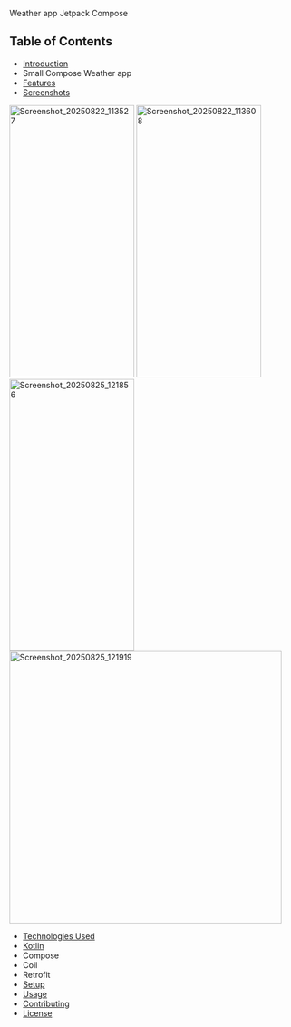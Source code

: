 Weather app Jetpack Compose

## Table of Contents
- [Introduction](#introduction)
- Small Compose Weather app 
- [Features](#features)
- [Screenshots](#screenshots)


<img width="220" height="480" alt="Screenshot_20250822_113527" src="https://github.com/user-attachments/assets/81b2e1f3-9b14-45d9-8253-186945a3ab48" />

<img width="220" height="480" alt="Screenshot_20250822_113608" src="https://github.com/user-attachments/assets/e1f27127-c60b-4689-a96e-adddc73e2281" />

<img width="220" height="480" alt="Screenshot_20250825_121856" src="https://github.com/user-attachments/assets/24722ed9-53be-4eef-9b6e-564e3426056b" />

<img width="480" height="480" alt="Screenshot_20250825_121919" src="https://github.com/user-attachments/assets/68cd952b-74e2-420a-bde8-976d4c24921d" />







- [Technologies Used](#technologies-used)
- [Kotlin](https://kotlinlang.org/)
- Compose
- Coil
- Retrofit
- [Setup](#setup)
- [Usage](#usage)
- [Contributing](#contributing)
- [License](#license)


